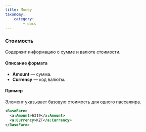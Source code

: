 ```yaml
---
title: Money
taxonomy:
    category:
        - docs
---
```


### Стоимость

Содержит информацию о сумме и валюте стоимости.

#### Описание формата

- **Amount** — сумма.
- **Currency** — код валюты.

#### Пример

Элемент указывает базовую стоимость для одного пассажира.

```xml
<BaseFare>
  <a:Amount>6319</a:Amount>
  <a:Currency>KZT</a:Currency>
</BaseFare>
```
